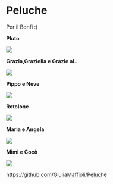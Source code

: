 # Peluche
Per il Bonfi :)

**Pluto**

![](Peluche/20200507_182032.jpg)


**Grazia,Graziella e Grazie al..**

![](Peluche/20200507_182308.jpg)


**Pippo e Neve**

![](Peluche/20200507_182445.jpg)


**Rotolone**

![](Peluche/20200507_182609.jpg)


**Maria e Angela**

![](Peluche/20200507_183156.jpg)


**Mimi e Cocò**

![](Peluche/20200507_183220.jpg)


https://github.com/GiuliaMaffioli/Peluche
